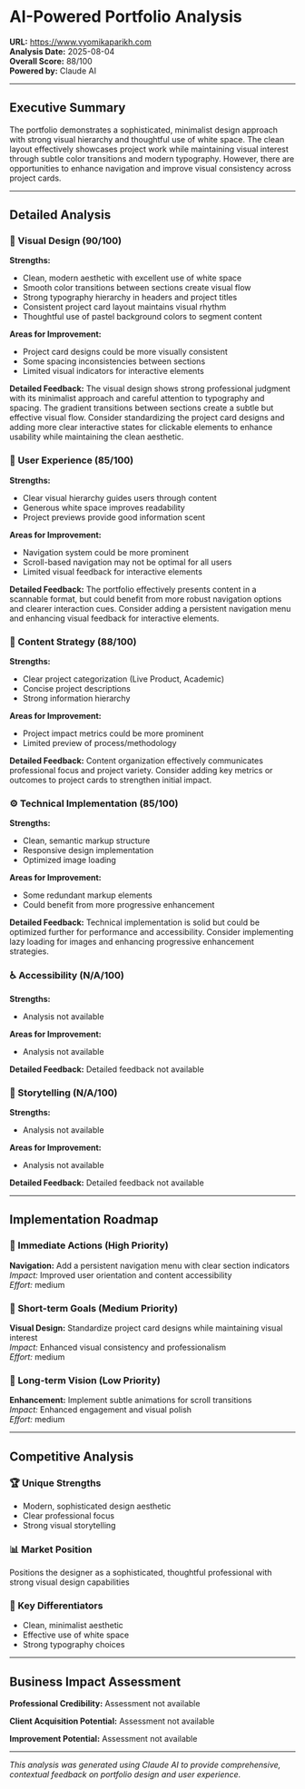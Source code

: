 
# AI-Powered Portfolio Analysis

**URL:** https://www.vyomikaparikh.com  
**Analysis Date:** 2025-08-04  
**Overall Score:** 88/100  
**Powered by:** Claude AI

---

## Executive Summary

The portfolio demonstrates a sophisticated, minimalist design approach with strong visual hierarchy and thoughtful use of white space. The clean layout effectively showcases project work while maintaining visual interest through subtle color transitions and modern typography. However, there are opportunities to enhance navigation and improve visual consistency across project cards.

---

## Detailed Analysis

### 🎨 Visual Design (90/100)

**Strengths:**
- Clean, modern aesthetic with excellent use of white space
- Smooth color transitions between sections create visual flow
- Strong typography hierarchy in headers and project titles
- Consistent project card layout maintains visual rhythm
- Thoughtful use of pastel background colors to segment content

**Areas for Improvement:**
- Project card designs could be more visually consistent
- Some spacing inconsistencies between sections
- Limited visual indicators for interactive elements

**Detailed Feedback:**
The visual design shows strong professional judgment with its minimalist approach and careful attention to typography and spacing. The gradient transitions between sections create a subtle but effective visual flow. Consider standardizing the project card designs and adding more clear interactive states for clickable elements to enhance usability while maintaining the clean aesthetic.

### 🚀 User Experience (85/100)

**Strengths:**
- Clear visual hierarchy guides users through content
- Generous white space improves readability
- Project previews provide good information scent

**Areas for Improvement:**
- Navigation system could be more prominent
- Scroll-based navigation may not be optimal for all users
- Limited visual feedback for interactive elements

**Detailed Feedback:**
The portfolio effectively presents content in a scannable format, but could benefit from more robust navigation options and clearer interaction cues. Consider adding a persistent navigation menu and enhancing visual feedback for interactive elements.

### 📝 Content Strategy (88/100)

**Strengths:**
- Clear project categorization (Live Product, Academic)
- Concise project descriptions
- Strong information hierarchy

**Areas for Improvement:**
- Project impact metrics could be more prominent
- Limited preview of process/methodology

**Detailed Feedback:**
Content organization effectively communicates professional focus and project variety. Consider adding key metrics or outcomes to project cards to strengthen initial impact.

### ⚙️ Technical Implementation (85/100)

**Strengths:**
- Clean, semantic markup structure
- Responsive design implementation
- Optimized image loading

**Areas for Improvement:**
- Some redundant markup elements
- Could benefit from more progressive enhancement

**Detailed Feedback:**
Technical implementation is solid but could be optimized further for performance and accessibility. Consider implementing lazy loading for images and enhancing progressive enhancement strategies.

### ♿ Accessibility (N/A/100)

**Strengths:**
- Analysis not available

**Areas for Improvement:**
- Analysis not available

**Detailed Feedback:**
Detailed feedback not available

### 📖 Storytelling (N/A/100)

**Strengths:**
- Analysis not available

**Areas for Improvement:**
- Analysis not available

**Detailed Feedback:**
Detailed feedback not available

---

## Implementation Roadmap

### 🚨 Immediate Actions (High Priority)
**Navigation:** Add a persistent navigation menu with clear section indicators  
*Impact:* Improved user orientation and content accessibility  
*Effort:* medium

### 📅 Short-term Goals (Medium Priority)
**Visual Design:** Standardize project card designs while maintaining visual interest  
*Impact:* Enhanced visual consistency and professionalism  
*Effort:* medium

### 🎯 Long-term Vision (Low Priority)
**Enhancement:** Implement subtle animations for scroll transitions  
*Impact:* Enhanced engagement and visual polish  
*Effort:* medium

---

## Competitive Analysis

### 🏆 Unique Strengths
- Modern, sophisticated design aesthetic
- Clear professional focus
- Strong visual storytelling

### 📊 Market Position
Positions the designer as a sophisticated, thoughtful professional with strong visual design capabilities

### 🌟 Key Differentiators
- Clean, minimalist aesthetic
- Effective use of white space
- Strong typography choices

---

## Business Impact Assessment

**Professional Credibility:** Assessment not available

**Client Acquisition Potential:** Assessment not available

**Improvement Potential:** Assessment not available

---

*This analysis was generated using Claude AI to provide comprehensive, contextual feedback on portfolio design and user experience.*
